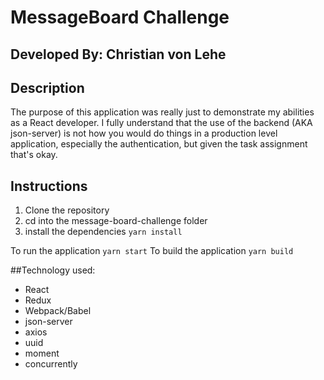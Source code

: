 # MessageBoard Challenge
## Developed By: Christian von Lehe


## Description
The purpose of this application was really just to demonstrate my abilities as a React developer. I fully understand that the use of the backend (AKA json-server) is not how you would do things in a production level application, especially the authentication, but given the task assignment that's okay.

## Instructions
1. Clone the repository
2. cd into the message-board-challenge folder
3. install the dependencies `yarn install`

To run the application `yarn start`
To build the application `yarn build`

##Technology used:
- React
- Redux
- Webpack/Babel
- json-server
- axios
- uuid
- moment
- concurrently
